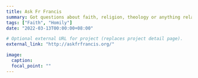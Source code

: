```yaml
---
title: Ask Fr Francis
summary: Got questions about faith, religion, theology or anything related to the Catholic Church? Fr. Francis will answer them here.
tags: ["Faith", "Homily"]
date: "2022-03-13T00:00:00+08:00"

# Optional external URL for project (replaces project detail page).
external_link: "http://askfrfrancis.org/"

image:
  caption:
  focal_point: ""
---
```

